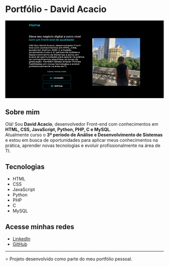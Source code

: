 # Portfólio - David Acacio

<img src="site.png" alt="Foto do site">

## Sobre mim
Olá! Sou **David Acacio**, desenvolvedor Front-end com conhecimentos em **HTML, CSS, JavaScript, Python, PHP, C e MySQL**.  
Atualmente curso o **3º período de Análise e Desenvolvimento de Sistemas** e estou em busca de oportunidades para aplicar meus conhecimentos na prática, aprender novas tecnologias e evoluir profissionalmente na área de TI.  

## Tecnologias
- HTML  
- CSS  
- JavaScript  
- Python  
- PHP  
- C  
- MySQL  

## Acesse minhas redes
- [LinkedIn](https://www.linkedin.com/in/david-acacio-420177266/)  
- [GitHub](https://github.com/DavidAcacio)  

---

⭐ Projeto desenvolvido como parte do meu portfólio pessoal.
